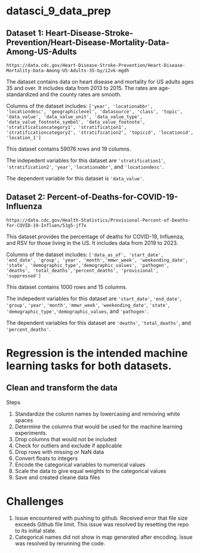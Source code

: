 # datasci_9_data_prep

## Dataset 1: Heart-Disease-Stroke-Prevention/Heart-Disease-Mortality-Data-Among-US-Adults
`https://data.cdc.gov/Heart-Disease-Stroke-Prevention/Heart-Disease-Mortality-Data-Among-US-Adults-35-by/i2vk-mgdh`

The dataset contains data on heart disease and mortality for US adults ages 35 and over. It includes data from 2013 to 2015. The rates are age-standardized and the county rates are smooth. 

Columns of the dataset includes: `['year', 'locationabbr', 'locationdesc', 'geographiclevel', 'datasource', 'class', 'topic', 'data_value', 'data_value_unit', 'data_value_type', 'data_value_footnote_symbol', 'data_value_footnote', 'stratificationcategory1', 'stratification1', 'stratificationcategory2', 'stratification2', 'topicid', 'locationid', 'location_1']` 

This dataset contains 59076 rows and 19 columns. 

The indepedent variables for this dataset are `'stratification1'`, `'stratification2'`, `'year'`, `'locationabbr'`, and `'locationdesc'`. 

The dependent variable for this dataset is `'data_value'`.


## Dataset 2: Percent-of-Deaths-for-COVID-19-Influenza
`https://data.cdc.gov/Health-Statistics/Provisional-Percent-of-Deaths-for-COVID-19-Influen/53g5-jf7x`

This dataset provides the percentage of deaths for COVID-19, Influenza, and RSV for those living in the US. It includes data from 2019 to 2023.

Columns of the dataset includes: `['data_as_of', 'start_date', 'end_date', 'group', 'year', 'month','mmwr_week', 'weekending_date', 'state', 'demographic_type','demographic_values', 'pathogen', 'deaths', 'total_deaths','percent_deaths', 'provisional', 'suppressed']` 

This dataset contains 1000 rows and 15 columns. 

The indepedent variables for this dataset are `'start_date'`, `'end_date'`, `'group'`, `'year'`, `'month'`, `'mmwr_week'`, `'weekending_date'`, `'state'`, `'demographic_type'`,`'demographic_values`, and `'pathogen'`. 

The dependent variables for this dataset are `'deaths'`, `'total_deaths'`, and `'percent_deaths'`.


# Regression is the intended machine learning tasks for both datasets.

## Clean and transform the data
Steps
1. Standardize the column names by lowercasing and removing white spaces
2. Determine the columns that would be used for the machine learning experiments.
3. Drop columns that would not be included
4. Check for outliers and exclude if applicable
5. Drop rows with missing or NaN data
6. Convert floats to integers
7. Encode the categorical variables to numerical values
8. Scale the data to give equal weights to the categorical values
9. Save and created cleane data files


# Challenges
1. Issue encountered with pushing to github. Received error that file size exceeds Github file limit. This issue was resolved by resetting the repo to its initial state.
2. Categorical names did not show in map generated after encoding. Issue was resolved by rerunning the code.






